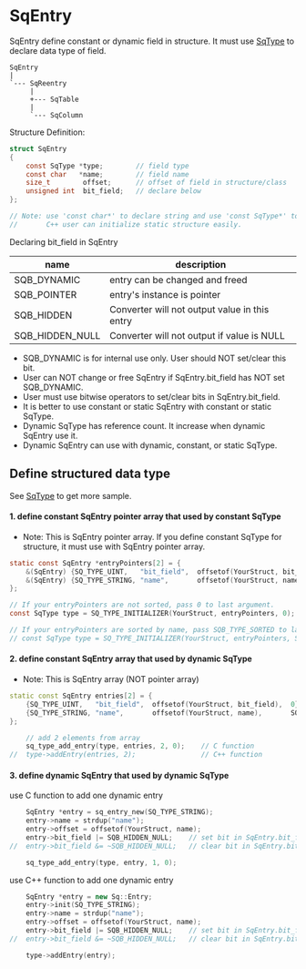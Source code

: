 # SqEntry
SqEntry define constant or dynamic field in structure.
It must use [SqType](SqType.md) to declare data type of field.

	SqEntry
	|
	`--- SqReentry
	     |
	     +--- SqTable
	     |
	     `--- SqColumn

Structure Definition:

```c
struct SqEntry
{
	const SqType *type;        // field type
	const char   *name;        // field name
	size_t        offset;      // offset of field in structure/class
	unsigned int  bit_field;   // declare below
};

// Note: use 'const char*' to declare string and use 'const SqType*' to declare type,
//       C++ user can initialize static structure easily.
```

Declaring bit_field in SqEntry

| name            | description                                   | 
| --------------- | --------------------------------------------- |
| SQB_DYNAMIC     | entry can be changed and freed                |
| SQB_POINTER     | entry's instance is pointer                   |
| SQB_HIDDEN      | Converter will not output value in this entry |
| SQB_HIDDEN_NULL | Converter will not output if value is NULL    |

* SQB_DYNAMIC is for internal use only. User should NOT set/clear this bit.
* User can NOT change or free SqEntry if SqEntry.bit_field has NOT set SQB_DYNAMIC.
* User must use bitwise operators to set/clear bits in SqEntry.bit_field.
* It is better to use constant or static SqEntry with constant or static SqType.
* Dynamic SqType has reference count. It increase when dynamic SqEntry use it.
* Dynamic SqEntry can use with dynamic, constant, or static SqType.

## Define structured data type
See [SqType](SqType.md) to get more sample.

#### 1. define constant SqEntry pointer array that used by constant SqType
* Note: This is SqEntry pointer array. If you define constant SqType for structure, it must use with SqEntry pointer array.

```c
static const SqEntry *entryPointers[2] = {
	&(SqEntry) {SQ_TYPE_UINT,   "bit_field",  offsetof(YourStruct, bit_field),  0},
	&(SqEntry) {SQ_TYPE_STRING, "name",       offsetof(YourStruct, name),       SQB_HIDDEN_NULL},
};

// If your entryPointers are not sorted, pass 0 to last argument.
const SqType type = SQ_TYPE_INITIALIZER(YourStruct, entryPointers, 0);

// If your entryPointers are sorted by name, pass SQB_TYPE_SORTED to last argument.
// const SqType type = SQ_TYPE_INITIALIZER(YourStruct, entryPointers, SQB_TYPE_SORTED);
```

#### 2. define constant SqEntry array that used by dynamic SqType
* Note: This is SqEntry array (NOT pointer array)

```c++
static const SqEntry entries[2] = {
	{SQ_TYPE_UINT,   "bit_field",  offsetof(YourStruct, bit_field),  0},
	{SQ_TYPE_STRING, "name",       offsetof(YourStruct, name),       SQB_HIDDEN_NULL},
};

	// add 2 elements from array
	sq_type_add_entry(type, entries, 2, 0);    // C function
//	type->addEntry(entries, 2);                // C++ function
```

#### 3. define dynamic SqEntry that used by dynamic SqType

use C function to add one dynamic entry
```c
	SqEntry *entry = sq_entry_new(SQ_TYPE_STRING);
	entry->name = strdup("name");
	entry->offset = offsetof(YourStruct, name);
	entry->bit_field |= SQB_HIDDEN_NULL;    // set bit in SqEntry.bit_field
//	entry->bit_field &= ~SQB_HIDDEN_NULL;   // clear bit in SqEntry.bit_field

	sq_type_add_entry(type, entry, 1, 0);
```

use C++ function to add one dynamic entry
```c++
	SqEntry *entry = new Sq::Entry;
	entry->init(SQ_TYPE_STRING);
	entry->name = strdup("name");
	entry->offset = offsetof(YourStruct, name);
	entry->bit_field |= SQB_HIDDEN_NULL;    // set bit in SqEntry.bit_field
//	entry->bit_field &= ~SQB_HIDDEN_NULL;   // clear bit in SqEntry.bit_field

	type->addEntry(entry);
```
